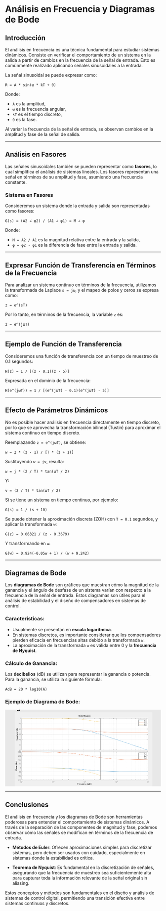 # Análisis en Frecuencia y Diagramas de Bode

## Introducción

El análisis en frecuencia es una técnica fundamental para estudiar sistemas dinámicos. Consiste en verificar el comportamiento de un sistema en la salida a partir de cambios en la frecuencia de la señal de entrada. Esto es comúnmente realizado aplicando señales sinusoidales a la entrada.

La señal sinusoidal se puede expresar como:

`R = A * sin(ω * kT + θ)`

Donde:
- `A` es la amplitud,
- `ω` es la frecuencia angular,
- `kT` es el tiempo discreto,
- `θ` es la fase.

Al variar la frecuencia de la señal de entrada, se observan cambios en la amplitud y fase de la señal de salida.

---

## Análisis en Fasores

Las señales sinusoidales también se pueden representar como **fasores**, lo cual simplifica el análisis de sistemas lineales. Los fasores representan una señal en términos de su amplitud y fase, asumiendo una frecuencia constante.

### Sistema en Fasores

Consideremos un sistema donde la entrada y salida son representadas como fasores:

`G(s) = (A2 ∠ φ2) / (A1 ∠ φ1) = M ∠ φ`

Donde:
- `M = A2 / A1` es la magnitud relativa entre la entrada y la salida,
- `φ = φ2 - φ1` es la diferencia de fase entre la entrada y salida.

---

## Expresar Función de Transferencia en Términos de la Frecuencia

Para analizar un sistema continuo en términos de la frecuencia, utilizamos la transformada de Laplace `s = jω`, y el mapeo de polos y ceros se expresa como:

`z = e^(sT)`

Por lo tanto, en términos de la frecuencia, la variable `z` es:

`z = e^(jωT)`

---

## Ejemplo de Función de Transferencia

Consideremos una función de transferencia con un tiempo de muestreo de 0.1 segundos:

`H(z) = 1 / [(z - 0.1)(z - 5)]`

Expresada en el dominio de la frecuencia:

`H(e^(jωT)) = 1 / [(e^(jωT) - 0.1)(e^(jωT) - 5)]`

---

## Efecto de Parámetros Dinámicos

No es posible hacer análisis en frecuencia directamente en tiempo discreto, por lo que se aprovecha la transformación bilineal (Tustin) para aproximar el sistema continuo en tiempo discreto.

Reemplazando `z = e^(jωT)`, se obtiene:

`w = 2 * (z - 1) / [T * (z + 1)]`

Sustituyendo `w = jv`, resulta:

`w = j * (2 / T) * tan(ωT / 2)`

Y:

`v = (2 / T) * tan(ωT / 2)`

Si se tiene un sistema en tiempo continuo, por ejemplo:

`G(s) = 1 / (s + 10)`

Se puede obtener la aproximación discreta (ZOH) con `T = 0.1` segundos, y aplicar la transformada `w`:

`G(z) = 0.06321 / (z - 0.3679)`

Y transformando en `w`:

`G(w) = 0.924(-0.05w + 1) / (w + 9.242)`

---

## Diagramas de Bode

Los **diagramas de Bode** son gráficos que muestran cómo la magnitud de la ganancia y el ángulo de desfase de un sistema varían con respecto a la frecuencia de la señal de entrada. Estos diagramas son útiles para el análisis de estabilidad y el diseño de compensadores en sistemas de control.

### Características:
- Usualmente se presentan en **escala logarítmica**.
- En sistemas discretos, es importante considerar que los compensadores pierden eficacia en frecuencias altas debido a la transformada `w`.
- La aproximación de la transformada `w` es válida entre 0 y la **frecuencia de Nyquist**.

### Cálculo de Ganancia:

Los **decibelios** (dB) se utilizan para representar la ganancia o potencia. Para la ganancia, se utiliza la siguiente fórmula:

`AdB = 20 * log10(A)`

### Ejemplo de Diagrama de Bode:

![](https://github.com/andres14guevara/apuntes/blob/main/Captura%20de%20pantalla%202024-10-05%20191749.png)

---

## Conclusiones

El análisis en frecuencia y los diagramas de Bode son herramientas poderosas para entender el comportamiento de sistemas dinámicos. A través de la separación de las componentes de magnitud y fase, podemos observar cómo las señales se modifican en términos de la frecuencia de entrada.

- **Métodos de Euler**: Ofrecen aproximaciones simples para discretizar sistemas, pero deben ser usados con cuidado, especialmente en sistemas donde la estabilidad es crítica.

- **Teorema de Nyquist**: Es fundamental en la discretización de señales, asegurando que la frecuencia de muestreo sea suficientemente alta para capturar toda la información relevante de la señal original sin aliasing.

Estos conceptos y métodos son fundamentales en el diseño y análisis de sistemas de control digital, permitiendo una transición efectiva entre sistemas continuos y discretos.
